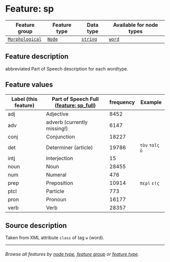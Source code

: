 # Feature: sp

Feature group | Feature type | Data type | Available for node types
---  | --- | --- | ---
[`Morphological`](featuresbygroup.md#morphological-features) | [`Node`](featuresbyfeaturetype.md#node-features) | [`string`](featuresbydatatype.md#string-datatype) | [`word`](featuresbynodetype.md#word-nodes)

## Feature description
abbreviated Part of Speech description for each wordtype.

## Feature values 

Label (this feature) | Part of Speech Full ([feature: sp_full](sp_full.md#readme)) | frequency | Example
--- | --- | --- | ---
adj | Adjective | 8452 | 
adv | adverb (currently missing!) | 6147 |
conj | Conjunction | 18227 |
det | Determiner (article) | 19786 | `τὸν` `ταῖς` `ὁ`
intj | Interjection | 15 |
noun | Noun | 28455 |
num | Numeral | 476 |
prep | Preposition | 10914 | `περὶ` `εἰς`
ptcl | Particle | 773 |
pron | Pronoun | 16177 |
verb | Verb | 28357 | 


## Source description

Taken from XML attribute `class` of tag `w` (word).

---
###### *Browse all features by [node type](featuresbynodetype.md#readme), [feature group](featuresbygroup.md#readme) or [feature type](featuresbyfeaturetype.md#readme).*
